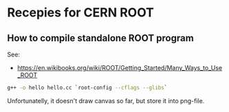 Recepies for CERN ROOT
======================

How to compile standalone ROOT program
--------------------------------------

See:

 - https://en.wikibooks.org/wiki/ROOT/Getting_Started/Many_Ways_to_Use_ROOT

```bash
g++ -o hello hello.cc `root-config --cflags --glibs`
```

Unfortunatelly, it doesn't draw canvas so far, but store it into png-file.
